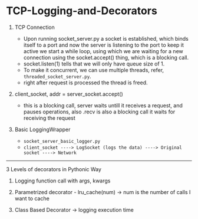 # TCP-Logging-and-Decorators

1. TCP Connection
    - Upon running socket_server.py a socket is established, which binds itself to a port
    and now the server is listening to the port
    to keep it active we start a while loop, using which we are waiting for a new connection using the socket.accept() thing, which is a blocking call.
    - socket.listen(1) tells that we will only have queue size of 1.
    - To make it concurrent, we can use multiple threads, refer, `threaded_socket_server.py`.
    - right after request is processed the thread is freed.

2. client_socket, addr = server_socket.accept()
    - this is a blocking call, server waits untill it receives a request, and pauses operations, also .recv is also a blocking call it waits for receiving the request

3. Basic LoggingWrapper
    - `socket_server_basic_logger.py`
    - `client_socket ----> LogSocket (logs the data) ----> Original socket ----> Network`

---
3 Levels of decorators in Pythonic Way

1. Logging function call with args, kwargs

2. Parametrized decorator - lru_cache(num) -> num is the number of calls I want to cache
3. Class Based Decorator -> logging execution time